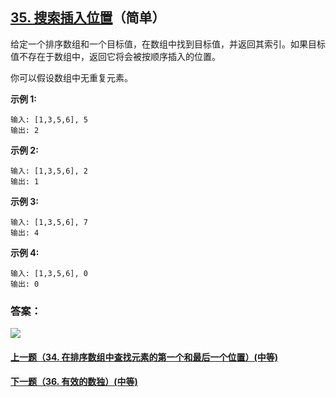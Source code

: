 ## [35. 搜索插入位置](https://leetcode-cn.com/problems/search-insert-position/)（简单）

给定一个排序数组和一个目标值，在数组中找到目标值，并返回其索引。如果目标值不存在于数组中，返回它将会被按顺序插入的位置。

你可以假设数组中无重复元素。

**示例 1:**

```
输入: [1,3,5,6], 5
输出: 2
```

**示例 2:**

```
输入: [1,3,5,6], 2
输出: 1
```

**示例 3:**

```
输入: [1,3,5,6], 7
输出: 4
```

**示例 4:**

```
输入: [1,3,5,6], 0
输出: 0
```



### 答案：



![](https://img-blog.csdnimg.cn/20200807155236311.png)

#### [上一题（34. 在排序数组中查找元素的第一个和最后一个位置）(中等)](https://github.com/sdwwld/leetCode/blob/master/src/main/java/com/wld/java/leetcode/leetCode0034.md)

#### [下一题（36. 有效的数独）(中等)](https://github.com/sdwwld/leetCode/blob/master/src/main/java/com/wld/java/leetcode/leetCode0036.md)